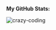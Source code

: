 **My GitHub Stats:**  

<img src="https://github-readme-stats.vercel.app/api?username=crazy-coding&show_icons=true&theme=gotham&count_private=true" alt="crazy-coding" />
